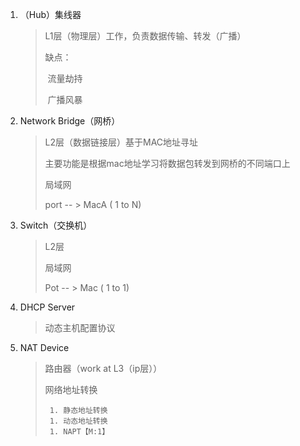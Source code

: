 1.   （Hub）集线器

     >L1层（物理层）工作，负责数据传输、转发（广播）
     >
     >缺点：
     >
     >​	流量劫持
     >
     >​	广播风暴

2.   Network Bridge（网桥）

     >   L2层（数据链接层）基于MAC地址寻址
     >
     >   主要功能是根据mac地址学习将数据包转发到网桥的不同端口上
     >
     >   局域网
     >
     >   port  -- >  MacA  ( 1 to N)

3.   Switch（交换机）

     >   L2层
     >
     >   局域网
     >
     >   Pot -- > Mac ( 1 to 1) 

4.   DHCP Server

     >   动态主机配置协议

5.   NAT Device

     >   路由器（work at L3（ip层））
     >
     >   网络地址转换
     >
     >   	1. 静态地址转换
     >   	1. 动态地址转换
     >   	1. NAPT【M:1】

     